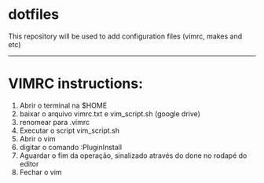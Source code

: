 # dotfiles
This repository will be used to add configuration files (vimrc, makes and etc)


---------------------------------------------------------------------------
# VIMRC instructions:
1) Abrir o terminal na $HOME
2) baixar o arquivo vimrc.txt e vim_script.sh (google drive)
3) renomear para .vimrc
4) Executar o script vim_script.sh
5) Abrir o vim
6) digitar o comando :PluginInstall
7) Aguardar o fim da operação, sinalizado através do done no rodapé do editor
8) Fechar o vim
